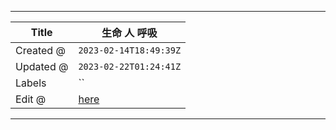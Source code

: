 -----

| Title     | 生命 人 呼吸                                             |
| --------- | --------------------------------------------------- |
| Created @ | `2023-02-14T18:49:39Z`                              |
| Updated @ | `2023-02-22T01:24:41Z`                              |
| Labels    | \`\`                                                |
| Edit @    | [here](https://github.com/junxnone/wiki/issues/119) |

-----
